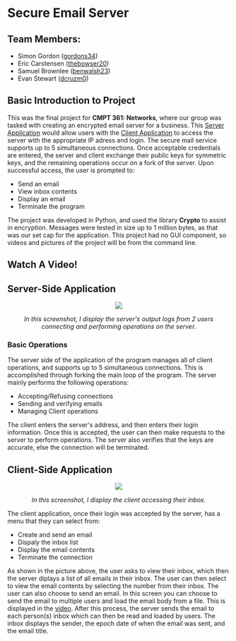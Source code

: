 # Secure Email Server
## Team Members:
- Simon Gordon ([gordons34](https://github.com/gordons34))
- Eric Carstensen ([thebowser20](https://github.com/E-Carstensen))
- Samuel Brownlee ([benwalsh23](https://github.com/brownleg))
- Evan Stewart ([dcruzm0](https://github.com/stewarte19))

## Basic Introduction to Project
This was the final project for **CMPT 361: Networks**, where our group was tasked with creating an encrypted email server for a business. This [Server Application](#server-side-application) would allow users with the [Client Application](#client-side-application) to access the server with the appropriate IP adress and login. The secure mail service supports up to 5 simultaneous connections. Once acceptable credentials are entered, the server and client exchange their public keys for symmetric keys, and the remaining operations occur on a fork of the server. Upon successful access, the user is prompted to:
- Send an email
- View inbox contents
- Display an email
- Terminate the program

The project was developed in Python, and used the library **Crypto** to assist in encryption. Messages were tested in size up to 1 million bytes, as that was our set cap for the application. This project had no GUI component, so videos and pictures of the project will be from the command line.

## Watch A Video!

[](https://github.com/Gordons34Repo/Secure-Email-Server/assets/135652713/0bc859ce-5266-43e2-8f95-ad7bc79528ef)

## Server-Side Application
<p align="center">
<img src=https://github.com/Gordons34Repo/Secure-Email-Server/assets/135652713/5e827010-5d3a-4b65-a500-838a0b2d626d />
</p>
<p align="center"><i>In this screenshot, I display the server's output logs from 2 users connecting and performing operations on the server.</i></p>

### Basic Operations

The server side of the application of the program manages all of client operations, and supports up to 5 simultaneous connections. This is accomplished through forking the main loop of the program. The server mainly performs the following operations:
- Accepting/Refusing connections
- Sending and verifying emails
- Managing Client operations

The client enters the server's address, and then enters their login information. Once this is accepted, the user can then make requests to the server to perform operations. The server also verifies that the keys are accurate, else the connection will be terminated. 

## Client-Side Application
<p align="center">
<img src=https://github.com/Gordons34Repo/Secure-Email-Server/assets/135652713/0a1f6ab0-e963-4504-b50f-80e1951b0908 />
</p>
<p align="center"><i>In this screenshot, I display the client accessing their inbox.</i></p>

The client application, once their login was accepted by the server, has a menu that they can select from:
- Create and send an email
- Dispaly the inbox list
- Display the email contents
- Terminate the connection

As shown in the picture above, the user asks to view their inbox, which then the server diplays a list of all emails in their inbox. The user can then select to view the email contents by selecting the number from their inbox. The user can also choose to send an email. In this screen you can choose to send the email to multiple users and load the email body from a file. This is displayed in the [video](#watch-a-video). After this process, the server sends the email to each person(s) inbox which can then be read and loaded by users. The inbox displays the sender, the epoch date of when the email was sent, and the email title.
